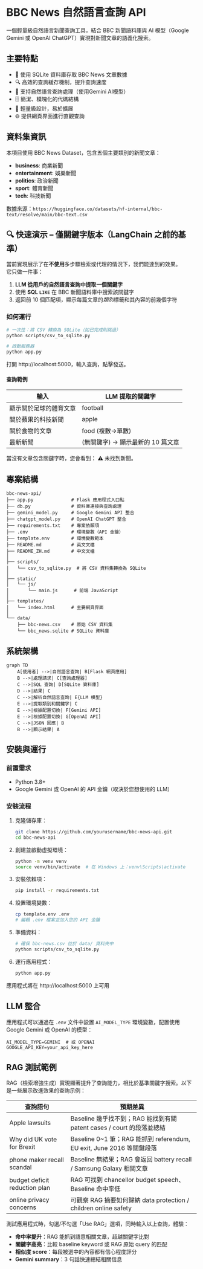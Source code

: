 # BBC News 自然語言查詢 API

一個輕量級自然語言新聞查詢工具，結合 BBC 新聞語料庫與 AI 模型（Google Gemini 或 OpenAI ChatGPT）實現對新聞文章的語義化搜索。

## 主要特點

- 📰 使用 SQLite 資料庫存取 BBC News 文章數據
- 🔍 高效的查詢緩存機制，提升查詢速度
- 💬 支持自然語言查詢處理（使用Gemini AI模型）
- 🗄️ 簡潔、模塊化的代碼結構
- 🚀 輕量級設計，易於擴展
- 🌐 提供網頁界面進行直觀查詢

## 資料集資訊

本項目使用 BBC News Dataset，包含五個主要類別的新聞文章：
- **business**: 商業新聞
- **entertainment**: 娛樂新聞
- **politics**: 政治新聞
- **sport**: 體育新聞
- **tech**: 科技新聞

數據來源：`https://huggingface.co/datasets/hf-internal/bbc-text/resolve/main/bbc-text.csv`

## 🔍 快速演示 – 僅關鍵字版本（LangChain 之前的基準）

當前實現展示了在**不使用**多步驟檢索或代理的情況下，我們能達到的效果。  
它只做一件事：

1. **LLM 從用戶的自然語言查詢中提取一個關鍵字**  
2. 使用 **SQL `LIKE`** 在 BBC 新聞語料庫中搜索該關鍵字  
3. 返回前 10 個匹配項，顯示每篇文章的*類別*標籤和其內容的前幾個字符

### 如何運行

```bash
# 一次性：將 CSV 轉換為 SQLite（如已完成則跳過）
python scripts/csv_to_sqlite.py

# 啟動服務器
python app.py
```

打開 http://localhost:5000，輸入查詢，點擊發送。

#### 查詢範例

| 輸入 | LLM 提取的關鍵字 |
|-------|----------------------|
| 顯示關於足球的體育文章 | football |
| 關於蘋果的科技新聞 | apple |
| 關於食物的文章 | food (複數→單數) |
| 最新新聞 | (無關鍵字) → 顯示最新的 10 篇文章 |

當沒有文章包含關鍵字時，您會看到：
⚠️ 未找到新聞。

## 專案結構

```
bbc-news-api/
├── app.py              # Flask 應用程式入口點
├── db.py               # 資料庫連接與查詢處理
├── gemini_model.py     # Google Gemini API 整合
├── chatgpt_model.py    # OpenAI ChatGPT 整合
├── requirements.txt    # 專案依賴項
├── .env                # 環境變數（API 金鑰）
├── template.env        # 環境變數範本
├── README.md           # 英文文檔
├── README_ZH.md        # 中文文檔
│
├── scripts/            
│   └── csv_to_sqlite.py  # 將 CSV 資料集轉換為 SQLite
│
├── static/            
│   └── js/
│       └── main.js      # 前端 JavaScript
│
├── templates/         
│   └── index.html      # 主要網頁界面
│
└── data/              
    ├── bbc-news.csv    # 原始 CSV 資料集
    └── bbc_news.sqlite # SQLite 資料庫
```

## 系統架構

```mermaid
graph TD
    A[使用者] -->|自然語言查詢| B[Flask 網頁應用]
    B -->|處理請求| C[查詢處理器]
    C -->|SQL 查詢| D[SQLite 資料庫]
    D -->|結果| C
    C -->|解析自然語言查詢| E{LLM 模型}
    E -->|提取類別和關鍵字| C
    E -->|根據配置切換| F[Gemini API]
    E -->|根據配置切換| G[OpenAI API]
    C -->|JSON 回應| B
    B -->|顯示結果| A
```

## 安裝與運行

### 前置需求
- Python 3.8+
- Google Gemini 或 OpenAI 的 API 金鑰（取決於您想使用的 LLM）

### 安裝流程

1. 克隆儲存庫：
   ```bash
   git clone https://github.com/yourusername/bbc-news-api.git
   cd bbc-news-api
   ```

2. 創建並啟動虛擬環境：
   ```bash
   python -m venv venv
   source venv/bin/activate  # 在 Windows 上：venv\Scripts\activate
   ```

3. 安裝依賴項：
   ```bash
   pip install -r requirements.txt
   ```

4. 設置環境變數：
   ```bash
   cp template.env .env
   # 編輯 .env 檔案並加入您的 API 金鑰
   ```

5. 準備資料：
   ```bash
   # 確保 bbc-news.csv 位於 data/ 資料夾中
   python scripts/csv_to_sqlite.py
   ```

6. 運行應用程式：
   ```bash
   python app.py
   ```

應用程式將在 http://localhost:5000 上可用

## LLM 整合

應用程式可以通過在 `.env` 文件中設置 `AI_MODEL_TYPE` 環境變數，配置使用 Google Gemini 或 OpenAI 的模型：

```
AI_MODEL_TYPE=GEMINI  # 或 OPENAI
GOOGLE_API_KEY=your_api_key_here
```

## RAG 測試範例

RAG（檢索增強生成）實現顯著提升了查詢能力，相比於基準關鍵字搜索。以下是一些展示改進效果的查詢示例：

| 查詢語句 | 預期差異 |
|-------|---------------------|
| Apple lawsuits | Baseline 幾乎找不到；RAG 能找到有關 patent cases / court 的段落並總結 |
| Why did UK vote for Brexit | Baseline 0~1 筆；RAG 能抓到 referendum, EU exit, June 2016 等關鍵段落 |
| phone maker recall scandal | Baseline 無結果；RAG 會返回 battery recall / Samsung Galaxy 相關文章 |
| budget deficit reduction plan | RAG 可找到 chancellor budget speech、Baseline 命中率低 |
| online privacy concerns | 可觀察 RAG 摘要如何歸納 data protection / children online safety |

測試應用程式時，勾選/不勾選「Use RAG」選項，同時輸入以上查詢，體驗：

- **命中率提升**：RAG 能抓到語意相關文章，超越關鍵字比對
- **關鍵字高亮**：比較 baseline keyword 或 RAG 原始 query 的匹配
- **相似度 score**：每段被選中的內容都有信心程度評分
- **Gemini summary**：3 句話快速總結相關信息